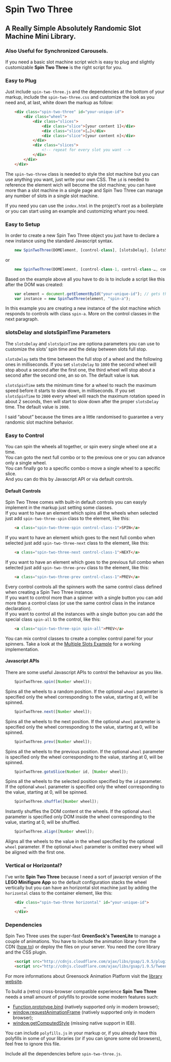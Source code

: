 # Spin Two Three
## A Really Simple Absolutely Randomic Slot Machine Mini Library.
### Also Useful for Synchronized Carousels.

If you need a basic slot machine script wich is easy to plug and slightly customizable **Spin Two Three** is the right script for you.

### Easy to Plug

Just include `spin-two-three.js` and the dependencies at the bottom of your markup, include the `spin-two-three.css` and customize the look as you need and, at last, white down the markup as follow:

```html
	<div class="spin-two-three" id="your-unique-id">
		<div class="wheel">
			<div class="slices">
				<div class="slice">[your content 1]</div>
				<div class="slice">[…]</div>
				<div class="slice">[your content n]</div>
			</div>
			<div class="slices">
				<!-- repeat for every slot you want -->
			</div>
		</div>
	</div>
```

The `spin-two-three` class is needed to style the slot machine but you can use anything you want, just write your own CSS.
The `id` is needed to reference the element wich will become the slot machine; you can have more than a slot machine in a single page and Spin Two Three can manage any number of slots in a single slot machine.

If you need you can use the `index.html` in the project's root as a boilerplate or you can start using an example and customizing whant you need.

### Easy to Setup

In order to create a new Spin Two Three object you just have to declare a new instance using the standard Javascript syntax.

```javascript
	new SpinTwoThree(DOMElement, [control-class], [slotsDelay], [slotsSpinTime])
```
or 
```javascript
	new SpinTwoThree(DOMElement, [control-class-1, control-class-…, control-class-n], [slotsDelay], [slotsSpinTime])
```

Based on the example above all you have to do is to include a script like this after the DOM was created:

```javascript
	var element = document.getElementById("your-unique-id"); // gets the container for the slot machine
	var instance = new SpinTwoThree(element, "spin-a");
```

In this example you are creating a new instance of the slot machine which responds to controls with class `spin-a`.
More on the control classes in the next paragraph.

### slotsDelay and slotsSpinTime Parameters

The `slotsDelay` and `slotsSpinTime` are optiona parameters you can use to customize the slots’ spin time and the delay between slots full stop.

`slotsDelay` sets the time between the full stop of a wheel and the following ones in milliseconds.
If you set `slotsDelay` to `1000` the second wheel will stop about a second after the first one, the third wheel will stop about a second after the second one, an so on.
The default value is `NaN`.

`slotsSpinTime` sets the minimum time for a wheel to reach the maximum speed before it starts to slow down, in milliseconds.
If you set `slotsSpinTime` to `2000` every wheel will reach the maximum rotation speed in about 2 seconds, then will start to slow down after the proper `slotsDelay` time.
The default value is `2000`.

I said “about” because the times are a little randomised to guarantee a very randomic slot machine behavior.

### Easy to Control

You can spin the wheels all together, or spin every single wheel one at a time.  
You can goto the next full combo or to the previous one or you can advance only a single wheel.  
You can finally go to a specific combo o move a single wheel to a specific slice.  
And you can do this by Javascript API or via default controls.

#### Default Controls

Spin Two Three comes with built-in default controls you can easyly implement in the markup just setting some classes.  
If you want to have an element which spins all the wheels when selected just add `spin-two-three-spin` class to the element, like this:

```html
	<a class="spin-two-three-spin control-class-1">SPIN</a>
```

If you want to have an element which goes to the next full combo when selected just add `spin-two-three-next` class to the element, like this:

```html
	<a class="spin-two-three-next control-class-1">NEXT</a>
```

If you want to have an element which goes to the previous full combo when selected just add `spin-two-three-prev` class to the element, like this:

```html
	<a class="spin-two-three-prev control-class-1">PREV</a>
```

Every control controls all the spinners woth the same control class defined when creating a Spin Two Three instance.  
If you want to control more than a spinner with a single button you can add more than a control class (or use the same control class in the instance declaration).  
If you want to control all the instances with a single button you can add the special class `spin-all` to the control, like this:

```html
	<a class="spin-two-three-spin spin-all">PREV</a>
```

You can mix control classes to create a complex control panel for your spinners. Take a look at the [Multiple Slots Example][example-multiple] for a working implementation.

#### Javascript APIs

There are some useful Javascript APIs to control the behaviour as you like.

```javascript
	SpinTwoThree.spin([Number wheel]);
```

Spins all the wheels to a random position.
If the optional `wheel` parameter is specified only the wheel corresponding to the value, starting at 0, will be spinned.

```javascript
	SpinTwoThree.next([Number wheel]);
```

Spins all the wheels to the next position.
If the optional `wheel` parameter is specified only the wheel corresponding to the value, starting at 0, will be spinned.

```javascript
	SpinTwoThree.prev([Number wheel]);
```

Spins all the wheels to the previous position.
If the optional `wheel` parameter is specified only the wheel corresponding to the value, starting at 0, will be spinned.

```javascript
	SpinTwoThree.gotoSlice(Number id, [Number wheel]);
```

Spins all the wheels to the selected position specified by the `id` parameter.
If the optional `wheel` parameter is specified only the wheel corresponding to the value, starting at 0, will be spinned.

```javascript
	SpinTwoThree.shuffle([Number wheel]);
```

Instantly shuffles the DOM content ot the wheels.
If the optional `wheel` parameter is specified only DOM inside the wheel corresponding to the value, starting at 0, will be shuffled.

```javascript
	SpinTwoThree.align([Number wheel]);
```
Aligns all the wheels to the value in the wheel specified by the optional `wheel` parameter.
If the optional `wheel` parameter is omitted every wheel will be aligned with the first one.

### Vertical or Horizontal?

I've write **Spin Two Three** because I need a sort of javacript version of the **LEGO Minifigure App** so the default configuration stacks the wheel vertically but you can have an horizontal slot machine just by adding the `horizontal` class to the container element, like this:

```html
	<div class="spin-two-three horizontal" id="your-unique-id">
		…
	</div>
```

### Dependencies

Spin Two Three uses the super-fast **GreenSock's TweenLite** to manage a couple of animations. You have to include the animation library from the CDN ([how to](http://www.greensock.com/get-started-js/)) or deploy the files on your server.
You need the core library and the CSS plugin.

```html
	<script src="http://cdnjs.cloudflare.com/ajax/libs/gsap/1.9.5/plugins/CSSPlugin.min.js"></script>
	<script src="http://cdnjs.cloudflare.com/ajax/libs/gsap/1.9.5/TweenLite.min.js"></script>
```

For more informations about Greensock Animation Platform visit the [library website](http://www.greensock.com/).

To build a (retro) cross-browser compatible experience **Spin Two Three** needs a small amount of polyfills to provide some modern features such:
- [Function.prototype.bind](https://developer.mozilla.org/en-US/docs/JavaScript/Reference/Global_Objects/Function/bind) (natively supported only in modern browser); 
- [window.requestAnimationFrame](https://developer.mozilla.org/it/docs/DOM/window.requestAnimationFrame) (natively supported only in modern browser);
- [window.getComputedStyle](https://developer.mozilla.org/it/docs/DOM/window.getComputedStyle) (missing native support in IE8).

You can include `polyfills.js` in your markup or, if you already have this polyfills in some of your libraries (or if you can ignore some old browsers), feel free to ignore this file.

Include all the dependencies before `spin-two-three.js`.

 [example-vertical]: http://github.com/marcolago/spin-two-three/examples/vertical/
 [example-horizontal]: http://github.com/marcolago/spin-two-three/examples/horizontal/
 [example-multiple]: http://github.com/marcolago/spin-two-three/examples/multiple/
